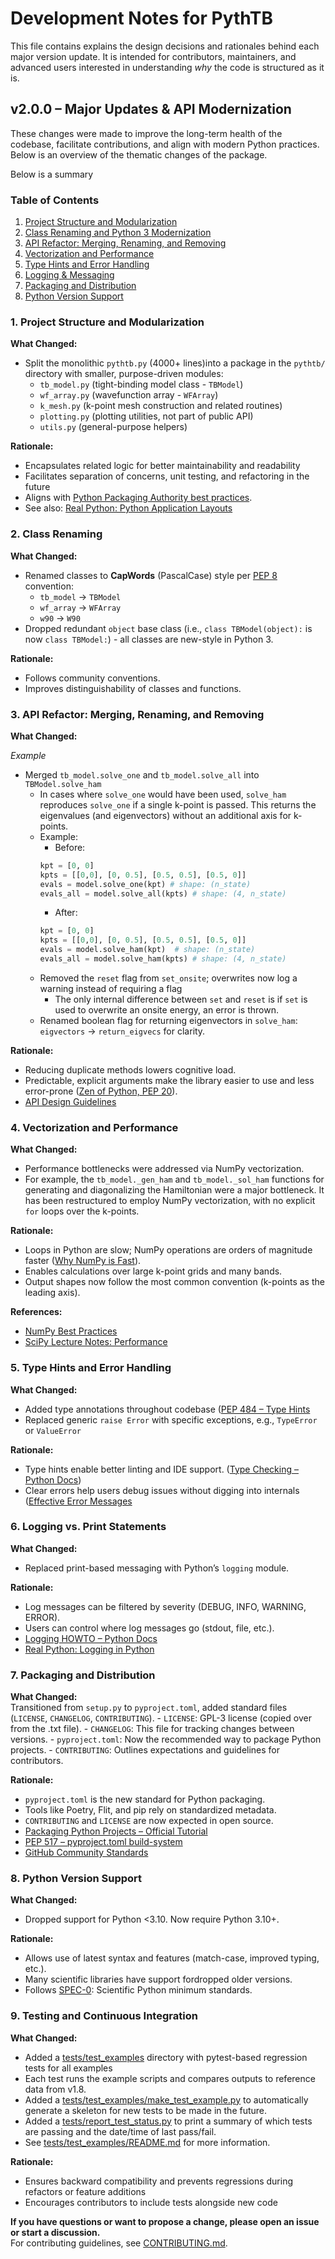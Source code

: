 # Development Notes for PythTB

This file contains explains the design decisions and rationales behind each major version update. It is intended for contributors, maintainers, and advanced users interested in understanding *why* the code is structured as it is. 

## v2.0.0 – Major Updates & API Modernization

These changes were made to improve the long-term health of the codebase, facilitate contributions, and align with modern Python practices. Below is an overview of the thematic changes of the package.

Below is a summary

### Table of Contents

1. [Project Structure and Modularization](#1-project-structure-and-modularization)
2. [Class Renaming and Python 3 Modernization](#2-class-renaming)
3. [API Refactor: Merging, Renaming, and Removing](#3-api-refactor-merging-renaming-and-removing)
4. [Vectorization and Performance](#4-vectorization-and-performance)
5. [Type Hints and Error Handling](#5-type-hints-and-error-handling)
6. [Logging & Messaging](#6-logging-vs-print-statements)
7. [Packaging and Distribution](#7-packaging-and-distribution)
8. [Python Version Support](#8-python-version-support)

### 1. Project Structure and Modularization

**What Changed:**
- Split the monolithic `pythtb.py` (4000+ lines)into a package in the `pythtb/` directory with smaller, purpose-driven modules:
    - `tb_model.py` (tight-binding model class - `TBModel`)
    - `wf_array.py` (wavefunction array - `WFArray`)
    - `k_mesh.py` (k-point mesh construction and related routines)
    - `plotting.py` (plotting utilities, not part of public API)
    - `utils.py` (general-purpose helpers)

**Rationale:**
- Encapsulates related logic for better maintainability and readability
- Facilitates separation of concerns, unit testing, and refactoring in the future
- Aligns with [Python Packaging Authority best practices](https://packaging.python.org/en/latest/tutorials/packaging-projects/).
- See also: [Real Python: Python Application Layouts](https://realpython.com/python-application-layouts/)

### 2. Class Renaming 

**What Changed:**
- Renamed classes to **CapWords** (PascalCase) style per [PEP 8](https://peps.python.org/pep-0008/#class-names) convention:
    - `tb_model` → `TBModel`
    - `wf_array` → `WFArray`
    - `w90` → `W90`
- Dropped redundant `object` base class (i.e., `class TBModel(object):` is now `class TBModel:`) - all classes are new-style in Python 3.

**Rationale:**
- Follows community conventions.
- Improves distinguishability of classes and functions.

### 3. API Refactor: Merging, Renaming, and Removing 

**What Changed:**

_Example_
- Merged `tb_model.solve_one` and `tb_model.solve_all` into `TBModel.solve_ham`
    - In cases where `solve_one` would have been used, `solve_ham` reproduces `solve_one` if a single k-point is passed. This returns the eigenvalues (and eigenvectors) without an additional axis for k-points. 
    - Example:
        - Before:  
        ```python
        kpt = [0, 0]
        kpts = [[0,0], [0, 0.5], [0.5, 0.5], [0.5, 0]]
        evals = model.solve_one(kpt) # shape: (n_state)
        evals_all = model.solve_all(kpts) # shape: (4, n_state)
        ```
        - After:  
        ```python
        kpt = [0, 0]
        kpts = [[0,0], [0, 0.5], [0.5, 0.5], [0.5, 0]]
        evals = model.solve_ham(kpt)  # shape: (n_state)
        evals_all = model.solve_ham(kpts) # shape: (4, n_state)
        ```
     - Removed the `reset` flag from `set_onsite`; overwrites now log a warning instead of requiring a flag
        - The only internal difference between `set` and `reset` is if `set` is used to overwrite an onsite energy, an error is thrown. 
    - Renamed boolean flag for returning eigenvectors in `solve_ham`: `eigvectors` → `return_eigvecs` for clarity.

**Rationale:**
- Reducing duplicate methods lowers cognitive load.
- Predictable, explicit arguments make the library easier to use and less error-prone ([Zen of Python, PEP 20](https://peps.python.org/pep-0020/)).
- [API Design Guidelines](https://docs.python-guide.org/writing/style/#api-design)

### 4. Vectorization and Performance

**What Changed:**  
- Performance bottlenecks were addressed via NumPy vectorization.
- For example, the `tb_model._gen_ham` and `tb_model._sol_ham` functions for generating and diagonalizing the Hamiltonian were a major bottleneck. It has been restructured to employ NumPy vectorization, with no explicit `for` loops over the k-points.

**Rationale:**
- Loops in Python are slow; NumPy operations are orders of magnitude faster ([Why NumPy is Fast](https://numpy.org/doc/stable/user/whatisnumpy.html#why-is-numpy-fast)).
- Enables calculations over large k-point grids and many bands.
- Output shapes now follow the most common convention (k-points as the leading axis).

**References:**
- [NumPy Best Practices](https://numpy.org/doc/stable/user/absolute_beginners.html)
- [SciPy Lecture Notes: Performance](https://scipy-lectures.org/advanced/optimizing/)


### 5. Type Hints and Error Handling

**What Changed:** 
- Added type annotations throughout codebase ([PEP 484 – Type Hints](https://peps.python.org/pep-0484/)
- Replaced generic `raise Error` with specific exceptions, e.g., `TypeError` or `ValueError` 

**Rationale:**
- Type hints enable better linting and IDE support. ([Type Checking – Python Docs](https://docs.python.org/3/library/typing.html))
- Clear errors help users debug issues without digging into internals ([Effective Error Messages](https://nedbatchelder.com/text/errors.html)

### 6. Logging vs. Print Statements

**What Changed:**  
- Replaced print-based messaging with Python’s `logging` module.

**Rationale:**
- Log messages can be filtered by severity (DEBUG, INFO, WARNING, ERROR).
- Users can control where log messages go (stdout, file, etc.).
- [Logging HOWTO – Python Docs](https://docs.python.org/3/howto/logging.html)
- [Real Python: Logging in Python](https://realpython.com/python-logging/)


### 7. Packaging and Distribution

**What Changed:**  
Transitioned from `setup.py` to `pyproject.toml`, added standard files (`LICENSE`, `CHANGELOG`, `CONTRIBUTING`).
    - `LICENSE`: GPL-3 license (copied over from the .txt file).
    - `CHANGELOG`: This file for tracking changes between versions. 
    - `pyproject.toml`: Now the recommended way to package Python projects.
    - `CONTRIBUTING`: Outlines expectations and guidelines for contributors.

**Rationale:**
- `pyproject.toml` is the new standard for Python packaging.
- Tools like Poetry, Flit, and pip rely on standardized metadata.
-  `CONTRIBUTING` and `LICENSE` are now expected in open source.
- [Packaging Python Projects – Official Tutorial](https://packaging.python.org/en/latest/tutorials/packaging-projects/)
- [PEP 517 – pyproject.toml build-system](https://peps.python.org/pep-0517/)
- [GitHub Community Standards](https://docs.github.com/en/communities/setting-up-your-project-for-healthy-contributions/)

### 8. Python Version Support

**What Changed:**  
- Dropped support for Python <3.10. Now require Python 3.10+.

**Rationale:**
- Allows use of latest syntax and features (match-case, improved typing, etc.).
- Many scientific libraries have support fordropped older versions.
- Follows [SPEC-0](https://scientific-python.org/specs/spec-0000/): Scientific Python minimum standards.

### 9. Testing and Continuous Integration

**What Changed:**
- Added a [tests/test_examples](tests/test_examples) directory with pytest-based regression tests for all examples
- Each test runs the example scripts and compares outputs to reference data from v1.8.
- Added a [tests/test_examples/make_test_example.py](tests/test_examples/make_test_example.py) to automatically generate a skeleton for new tests to be made in the future.
- Added a [tests/report_test_status.py](tests/test_examples/make_test_example.py) to print a summary of which tests are passing and the date/time of last pass/fail.
- See [tests/test_examples/README.md](tests/test_examples/README.md) for more information.

**Rationale:**
- Ensures backward compatibility and prevents regressions during refactors or feature additions
- Encourages contributors to include tests alongside new code


**If you have questions or want to propose a change, please open an issue or start a discussion.**  
For contributing guidelines, see [CONTRIBUTING.md](CONTRIBUTING.md).
